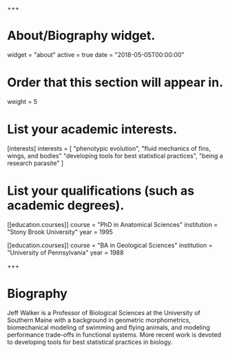 +++
# About/Biography widget.
widget = "about"
active = true
date = "2018-05-05T00:00:00"

# Order that this section will appear in.
weight = 5

# List your academic interests.
[interests]
  interests = [
    "phenotypic evolution",
    "fluid mechanics of fins, wings, and bodies"
    "developing tools for best statistical practices",
    "being a research parasite"
  ]

# List your qualifications (such as academic degrees).
[[education.courses]]
  course = "PhD in Anatomical Sciences"
  institution = "Stony Brook University"
  year = 1995

[[education.courses]]
  course = "BA in Geological Sciences"
  institution = "University of Pennsylvania"
  year = 1988
 
+++

# Biography

Jeff Walker is a Professor of Biological Sciences at the University of Southern Maine with a background in geometric morphometrics, biomechanical modeling of swimming and flying animals, and modeling performance trade-offs in functional systems. More recent work is devoted to developing tools for best statistical practices in biology.
